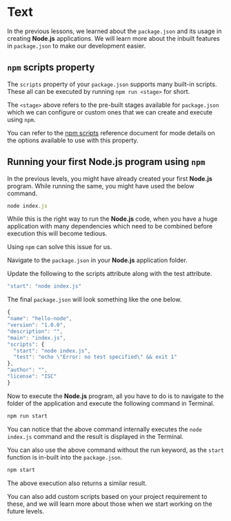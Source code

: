 # Text

In the previous lessons, we learned about the `package.json` and its usage in creating **Node.js** applications. We will learn more about the inbuilt features in `package.json` to make our development easier.

## `npm` scripts property

The `scripts` property of your `package.json` supports many built-in scripts. These all can be executed by running `npm run <stage>` for short.

The `<stage>` above refers to the pre-built stages available for `package.json` which we can configure or custom ones that we can create and execute using `npm`.

You can refer to the [npm scripts](https://docs.npmjs.com/cli/v8/using-npm/scripts) reference document for mode details on the options available to use with this property.

## Running your first **Node.js** program using `npm`

In the previous levels, you might have already created your first **Node.js** program. While running the same, you might have used the below command.

```js
node index.js
```

While this is the right way to run the **Node.js** code, when you have a huge application with many dependencies which need to be combined before execution this will become tedious.

Using `npm` can solve this issue for us.

Navigate to the `package.json` in your **Node.js** application folder.

Update the following to the scripts attribute along with the test attribute.

```js
"start": "node index.js"
```

The final `package.json` will look something like the one below.

```js
{
"name": "hello-node",
"version": "1.0.0",
"description": "",
"main": "index.js",
"scripts": {
  "start": "node index.js",
  "test": "echo \"Error: no test specified\" && exit 1"
},
"author": "",
"license": "ISC"
}
```

Now to execute the **Node.js** program, all you have to do is to navigate to the folder of the application and execute the following command in Terminal.

```js
npm run start
```

You can notice that the above command internally executes the `node index.js` command and the result is displayed in the Terminal.

You can also use the above command without the run keyword, as the `start` function is in-built into the `package.json`.

```js
npm start
```

The above execution also returns a similar result.

You can also add custom scripts based on your project requirement to these, and we will learn more about those when we start working on the future levels.
